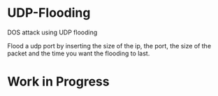 # UDP-Flooding
DOS attack using UDP flooding

Flood a udp port by inserting the size of the ip, the port, the size of the packet and the time you want the flooding to last.

# Work in Progress
